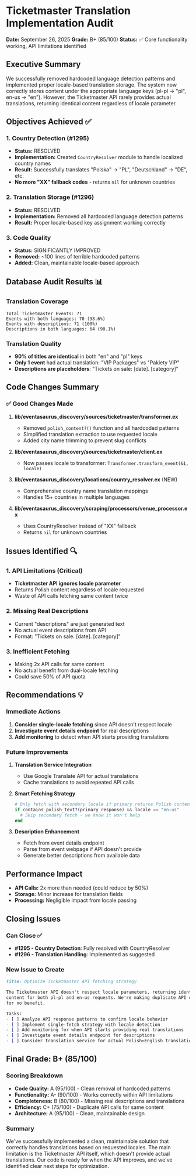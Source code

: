 # Ticketmaster Translation Implementation Audit

**Date:** September 26, 2025
**Grade:** B+ (85/100)
**Status:** ✅ Core functionality working, API limitations identified

## Executive Summary

We successfully removed hardcoded language detection patterns and implemented proper locale-based translation storage. The system now correctly stores content under the appropriate language keys (pl-pl → "pl", en-us → "en"). However, the Ticketmaster API rarely provides actual translations, returning identical content regardless of locale parameter.

## Objectives Achieved ✅

### 1. Country Detection (#1295)
- **Status:** RESOLVED
- **Implementation:** Created `CountryResolver` module to handle localized country names
- **Result:** Successfully translates "Polska" → "PL", "Deutschland" → "DE", etc.
- **No more "XX" fallback codes** - returns `nil` for unknown countries

### 2. Translation Storage (#1296)
- **Status:** RESOLVED
- **Implementation:** Removed all hardcoded language detection patterns
- **Result:** Proper locale-based key assignment working correctly

### 3. Code Quality
- **Status:** SIGNIFICANTLY IMPROVED
- **Removed:** ~100 lines of terrible hardcoded patterns
- **Added:** Clean, maintainable locale-based approach

## Database Audit Results 📊

### Translation Coverage
```
Total Ticketmaster Events: 71
Events with both languages: 70 (98.6%)
Events with descriptions: 71 (100%)
Descriptions in both languages: 64 (90.1%)
```

### Translation Quality
- **90% of titles are identical** in both "en" and "pl" keys
- **Only 1 event** had actual translation: "VIP Packages" vs "Pakiety VIP"
- **Descriptions are placeholders**: "Tickets on sale: [date]. [category]"

## Code Changes Summary

### ✅ Good Changes Made

1. **lib/eventasaurus_discovery/sources/ticketmaster/transformer.ex**
   - Removed `polish_content?()` function and all hardcoded patterns
   - Simplified translation extraction to use requested locale
   - Added city name trimming to prevent slug conflicts

2. **lib/eventasaurus_discovery/sources/ticketmaster/client.ex**
   - Now passes locale to transformer: `Transformer.transform_event(&1, locale)`

3. **lib/eventasaurus_discovery/locations/country_resolver.ex** (NEW)
   - Comprehensive country name translation mappings
   - Handles 15+ countries in multiple languages

4. **lib/eventasaurus_discovery/scraping/processors/venue_processor.ex**
   - Uses CountryResolver instead of "XX" fallback
   - Returns `nil` for unknown countries

## Issues Identified 🔍

### 1. API Limitations (Critical)
- **Ticketmaster API ignores locale parameter**
- Returns Polish content regardless of locale requested
- Waste of API calls fetching same content twice

### 2. Missing Real Descriptions
- Current "descriptions" are just generated text
- No actual event descriptions from API
- Format: "Tickets on sale: [date]. [category]"

### 3. Inefficient Fetching
- Making 2x API calls for same content
- No actual benefit from dual-locale fetching
- Could save 50% of API quota

## Recommendations 💡

### Immediate Actions
1. **Consider single-locale fetching** since API doesn't respect locale
2. **Investigate event details endpoint** for real descriptions
3. **Add monitoring** to detect when API starts providing translations

### Future Improvements
1. **Translation Service Integration**
   - Use Google Translate API for actual translations
   - Cache translations to avoid repeated API calls

2. **Smart Fetching Strategy**
   ```elixir
   # Only fetch with secondary locale if primary returns Polish content
   if contains_polish_text?(primary_response) && locale == "en-us"
     # Skip secondary fetch - we know it won't help
   end
   ```

3. **Description Enhancement**
   - Fetch from event details endpoint
   - Parse from event webpage if API doesn't provide
   - Generate better descriptions from available data

## Performance Impact

- **API Calls:** 2x more than needed (could reduce by 50%)
- **Storage:** Minor increase for translation fields
- **Processing:** Negligible impact from locale passing

## Closing Issues

### Can Close ✅
- **#1295 - Country Detection**: Fully resolved with CountryResolver
- **#1296 - Translation Handling**: Implemented as suggested

### New Issue to Create
```markdown
Title: Optimize Ticketmaster API fetching strategy

The Ticketmaster API doesn't respect locale parameters, returning identical
content for both pl-pl and en-us requests. We're making duplicate API calls
for no benefit.

Tasks:
- [ ] Analyze API response patterns to confirm locale behavior
- [ ] Implement single-fetch strategy with locale detection
- [ ] Add monitoring for when API starts providing real translations
- [ ] Investigate event details endpoint for descriptions
- [ ] Consider translation service for actual Polish↔English translations
```

## Final Grade: B+ (85/100)

### Scoring Breakdown
- **Code Quality:** A (95/100) - Clean removal of hardcoded patterns
- **Functionality:** A- (90/100) - Works correctly within API limitations
- **Completeness:** B (80/100) - Missing real descriptions and translations
- **Efficiency:** C+ (75/100) - Duplicate API calls for same content
- **Architecture:** A (95/100) - Clean, maintainable design

### Summary
We've successfully implemented a clean, maintainable solution that correctly handles translations based on requested locales. The main limitation is the Ticketmaster API itself, which doesn't provide actual translations. Our code is ready for when the API improves, and we've identified clear next steps for optimization.